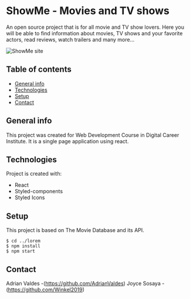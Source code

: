 # ShowMe - Movies and TV shows

An open source project that is for all movie and TV show lovers. Here you will be able to find information about movies, TV shows and your favorite actors, read reviews, watch trailers and many more...

![ShowMe site](./assets/images/site.png)

## Table of contents

- [General info](#general-info)
- [Technologies](#technologies)
- [Setup](#setup)
- [Contact](#contact)

## General info

This project was created for Web Development Course in Digital Career Institute. It is a single page application using react.

## Technologies

Project is created with:

- React
- Styled-components
- Styled Icons

## Setup

This project is based on The Movie Database and its API.

```
$ cd ../lorem
$ npm install
$ npm start
```

## Contact

Adrian Valdes -(https://github.com/AdrianValdes)
Joyce Sosaya -(https://github.com/Winkel2019)
